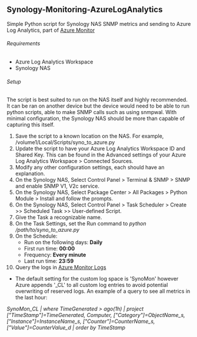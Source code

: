 ## Synology-Monitoring-AzureLogAnalytics
Simple Python script for Synology NAS SNMP metrics and sending to Azure Log Analytics, part of [Azure Monitor](https://docs.microsoft.com/en-us/azure/azure-monitor/)


###### Requirements
* Azure Log Analytics Workspace
* Synology NAS


###### Setup
The script is best suited to run on the NAS itself and highly recommended. It can be ran on another device but the device would need to be able to run python scripts, able to make SNMP calls such as using snmpwal. With minimal configuration, the Synology NAS should be more than capable of capturing this itself.

1. Save the script to a known location on the NAS. For example, /volume1/Local/Scripts/syno_to_azure.py 
2. Update the script to have your Azure Log Analytics Workspace ID and Shared Key. This can be found in the Advanced settings of your Azure Log Analytics Workspace > Connected Sources.
3. Modify any other configuration settings, each should have an explanation.
4. On the Synology NAS, Select Control Panel > Terminal & SNMP > SNMP and enable SNMP V1, V2c service.
5. On the Synology NAS, Select Package Center > All Packages > Python Module > Install and follow the prompts.
6. On the Synology NAS, Select Control Panel > Task Scheduler > Create >> Scheduled Task >> User-defined Script.
7. Give the Task a recognizable name.
8. On the Task Settings, set the Run command to *python /path/to/syno_to_azure.py*
9. On the Schedule:
   * Run on the following days: **Daily**
   * First run time: **00:00**
   * Frequency: **Every minute**
   * Last run time: **23:59**
10. Query the logs in [Azure Monitor Logs](https://docs.microsoft.com/en-us/azure/azure-monitor/log-query/get-started-queries)
   * The default setting for the custom log space is 'SynoMon' however Azure appends '\_CL' to all custom log entries to avoid potential overwriting of reserved logs.  An example of a query to see all metrics in the last hour:
  
*SynoMon_CL
| where TimeGenerated > ago(1h)
| project ["TimeStamp"]=TimeGenerated, Computer, ["Category"]=ObjectName_s, ["Instance"]=InstanceName_s, ["Counter"]=CounterName_s,  ["Value"]=CounterValue_d
| order by TimeStamp*

